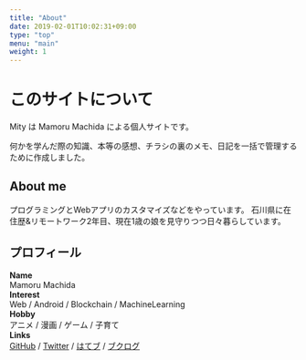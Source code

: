 ```yaml
---
title: "About"
date: 2019-02-01T10:02:31+09:00
type: "top"
menu: "main"
weight: 1
---
```


# このサイトについて

Mity は Mamoru Machida による個人サイトです。

何かを学んだ際の知識、本等の感想、チラシの裏のメモ、日記を一括で管理するために作成しました。

## About me

プログラミングとWebアプリのカスタマイズなどをやっています。
石川県に在住歴&リモートワーク2年目、現在1歳の娘を見守りつつ日々暮らしています。

## プロフィール

**Name**  
Mamoru Machida  
**Interest**  
Web / Android / Blockchain / MachineLearning  
**Hobby**  
アニメ / 漫画 / ゲーム / 子育て  
**Links**  
[GitHub](https://github.com/MamoruMachida) / [Twitter](https://twitter.com/mcho71) / [はてブ](https://b.hatena.ne.jp/machida-city7110/) / [ブクログ](https://booklog.jp/users/machi0701)
